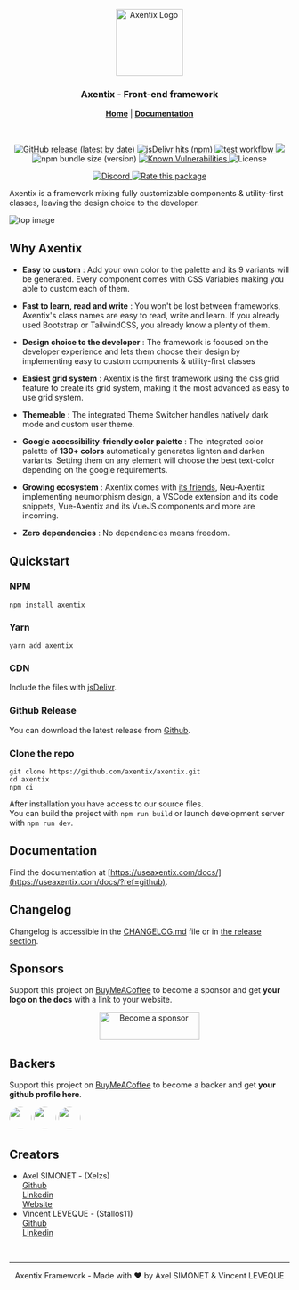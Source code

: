 <p align="center">
  <a href="https://useaxentix.com/">
    <img src="https://useaxentix.com/img/axentix.svg?" alt="Axentix Logo" width="120" height="120">
  </a>
</p>

<h3 align="center">Axentix - Front-end framework</h3>

<p align="center">
  <a href="https://useaxentix.com/?ref=github"><strong>Home</strong></a> |
  <a href="https://useaxentix.com/docs/?ref=github"><strong>Documentation</strong></a>
</p>

<br>

<p align="center">
  <a href="https://github.com/axentix/axentix/releases">
    <img alt="GitHub release (latest by date)" src="https://img.shields.io/github/v/release/axentix/axentix">
  </a>
  <a href="https://www.jsdelivr.com/package/npm/axentix">
    <img alt="jsDelivr hits (npm)" src="https://img.shields.io/jsdelivr/npm/hy/axentix"></img>
  </a>
  <a href="https://github.com/axentix/axentix/actions/workflows/tests.yml">
    <img alt="test workflow" src="https://github.com/axentix/axentix/actions/workflows/tests.yml/badge.svg"></img>
  </a>
  <a href="https://sonarcloud.io/dashboard?id=axentix_axentix">
    <img src="https://sonarcloud.io/api/project_badges/measure?project=axentix_axentix&metric=alert_status">
  </a>
  <img alt="npm bundle size (version)" src="https://img.shields.io/bundlephobia/minzip/axentix/next">
  <a href="https://snyk.io/test/github/axentix/axentix?targetFile=package.json">
    <img src="https://snyk.io/test/github/axentix/axentix/badge.svg?targetFile=package.json" alt="Known Vulnerabilities" />
  </a>
  <img src="https://img.shields.io/github/license/axentix/axentix" alt="License" />
</p>

<p align="center">
  <a href="https://discord.gg/8tgRDED">
    <img src="https://img.shields.io/badge/chat-on%20discord-%09%233442d9" alt="Discord" />
  </a>
  <a href="https://openbase.com/js/axentix?utm_source=embedded&amp;utm_medium=badge&amp;utm_campaign=rate-badge">
    <img src="https://badges.openbase.com/js/rating/axentix.svg?token=xEWyuQ6VoC2qG3gEvoNm6V3hVAvXbAnGQXJTC9OkTrI=" alt="Rate this package" />
  </a>
</p>

Axentix is a framework mixing fully customizable components & utility-first classes, leaving the design choice to the developer. 

![top image](./top.png)

## Why Axentix

- **Easy to custom** : Add your own color to the palette and its 9 variants will be generated. Every component comes with CSS Variables making you able to custom each of them.

- **Fast to learn, read and write** : You won't be lost between frameworks, Axentix's class names are easy to read, write and learn. If you already used Bootstrap or TailwindCSS, you already know a plenty of them.

- **Design choice to the developer** : The framework is focused on the developer experience and lets them choose their design by implementing easy to custom components & utility-first classes

- **Easiest grid system** : Axentix is the first framework using the css grid feature to create its grid system, making it the most advanced as easy to use grid system.

- **Themeable** : The integrated Theme Switcher handles natively dark mode and custom user theme. 

- **Google accessibility-friendly color palette** : The integrated color palette of **130+ colors** automatically generates lighten and darken variants. Setting them on any element will choose the best text-color depending on the google requirements.

- **Growing ecosystem** : Axentix comes with [its friends](https://github.com/axentix), Neu-Axentix implementing neumorphism design, a VSCode extension and its code snippets, Vue-Axentix and its VueJS components and more are incoming.

- **Zero dependencies** : No dependencies means freedom.

## Quickstart

### NPM
```
npm install axentix
```

### Yarn
```
yarn add axentix
```

### CDN

Include the files with [jsDelivr](https://www.jsdelivr.com/package/npm/axentix).

### Github Release  
You can download the latest release from [Github](https://github.com/axentix/axentix/releases/latest).

### Clone the repo
```
git clone https://github.com/axentix/axentix.git
cd axentix
npm ci
```

After installation you have access to our source files.  
You can build the project with `npm run build` or launch development server with `npm run dev`.

## Documentation

Find the documentation at [https://useaxentix.com/docs/](https://useaxentix.com/docs/?ref=github).

## Changelog

Changelog is accessible in the [CHANGELOG.md](CHANGELOG.md) file or in [the release section](https://github.com/axentix/axentix/releases).

## Sponsors

Support this project on [BuyMeACoffee](https://www.buymeacoffee.com/axentix) to become a sponsor and get **your logo on the docs** with a link to your website.

<div align="center">
  <a href="https://www.buymeacoffee.com/axentix" target="_blank"><img src="https://cdn.buymeacoffee.com/buttons/v2/default-yellow.png" alt="Become a sponsor" height="50" width="180"></a>
</div>

## Backers

Support this project on [BuyMeACoffee](https://www.buymeacoffee.com/axentix) to become a backer and get **your github profile here**.

[<img src="https://avatars.githubusercontent.com/u/32241342?v=4" width="40" style="border-radius:50%"/>](https://github.com/Xelzs)
[<img src="https://avatars.githubusercontent.com/u/49057921?v=4" width="40" style="border-radius:50%"/>](https://github.com/Stallos11)
[<img src="https://avatars.githubusercontent.com/u/103579979?s=200&v=4" width="40" style="border-radius:50%"/>](https://axenthost.com)

## Creators

- Axel SIMONET - (Xelzs)  
  [Github](https://github.com/Xelzs)  
  [Linkedin](https://www.linkedin.com/in/axel-simonet/)  
  [Website](https://axelsimonet.fr/)
- Vincent LEVEQUE - (Stallos11)  
  [Github](https://github.com/Stallos11)  
  [Linkedin](https://www.linkedin.com/in/leveque-vincent/)

<br>

___

<p align="center">
Axentix Framework - Made with ❤️ by Axel SIMONET & Vincent LEVEQUE
</p>